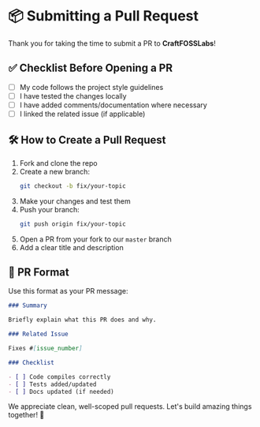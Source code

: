 
# 📦 Submitting a Pull Request

Thank you for taking the time to submit a PR to **CraftFOSSLabs**!

## ✅ Checklist Before Opening a PR

- [ ] My code follows the project style guidelines
- [ ] I have tested the changes locally
- [ ] I have added comments/documentation where necessary
- [ ] I linked the related issue (if applicable)

## 🛠️ How to Create a Pull Request

1. Fork and clone the repo
2. Create a new branch:
   ```bash
   git checkout -b fix/your-topic
   ```
3. Make your changes and test them
4. Push your branch:
   ```bash
   git push origin fix/your-topic
   ```
5. Open a PR from your fork to our `master` branch
6. Add a clear title and description

## 📄 PR Format

Use this format as your PR message:

```md
### Summary

Briefly explain what this PR does and why.

### Related Issue

Fixes #[issue_number]

### Checklist

- [ ] Code compiles correctly
- [ ] Tests added/updated
- [ ] Docs updated (if needed)
```

We appreciate clean, well-scoped pull requests. Let's build amazing things together! 🚀

